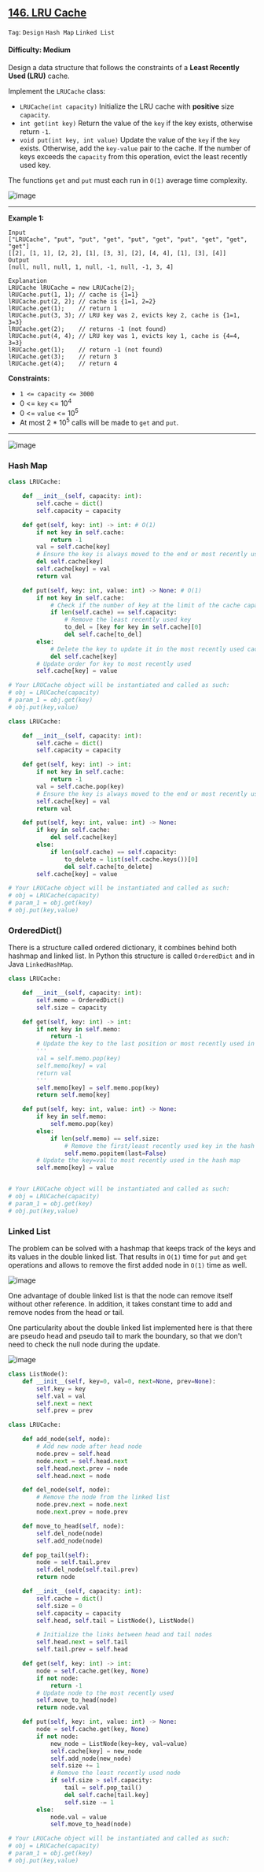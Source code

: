## [146. LRU Cache](https://leetcode.com/problems/lru-cache/)

```Tag```: ```Design``` ```Hash Map``` ```Linked List```

#### Difficulty: Medium

Design a data structure that follows the constraints of a __Least Recently Used (LRU)__ cache.

Implement the ```LRUCache``` class:

- ```LRUCache(int capacity)``` Initialize the LRU cache with __positive__ size ```capacity```.
- ```int get(int key)``` Return the value of the ```key``` if the key exists, otherwise return ```-1```.
- ```void put(int key, int value)``` Update the value of the ```key``` if the ```key``` exists. Otherwise, add the ```key-value``` pair to the cache. If the number of keys exceeds the ```capacity``` from this operation, evict the least recently used key.

The functions ```get``` and ```put``` must each run in ```O(1)``` average time complexity.

![image](https://github.com/quananhle/Python/assets/35042430/61d308eb-cd45-4569-9d92-23ccd42fdb7e)

---

__Example 1:__
```
Input
["LRUCache", "put", "put", "get", "put", "get", "put", "get", "get", "get"]
[[2], [1, 1], [2, 2], [1], [3, 3], [2], [4, 4], [1], [3], [4]]
Output
[null, null, null, 1, null, -1, null, -1, 3, 4]

Explanation
LRUCache lRUCache = new LRUCache(2);
lRUCache.put(1, 1); // cache is {1=1}
lRUCache.put(2, 2); // cache is {1=1, 2=2}
lRUCache.get(1);    // return 1
lRUCache.put(3, 3); // LRU key was 2, evicts key 2, cache is {1=1, 3=3}
lRUCache.get(2);    // returns -1 (not found)
lRUCache.put(4, 4); // LRU key was 1, evicts key 1, cache is {4=4, 3=3}
lRUCache.get(1);    // return -1 (not found)
lRUCache.get(3);    // return 3
lRUCache.get(4);    // return 4
```

__Constraints:__

- ```1 <= capacity <= 3000```
- 0 <= ```key``` <= 10<sup>4</sup>
- 0 <= ```value``` <= 10<sup>5</sup>
- At most 2 * 10<sup>5</sup> calls will be made to ```get``` and ```put```.

---

![image](https://upload.wikimedia.org/wikipedia/commons/8/88/Lruexample.png)

### Hash Map

```Python
class LRUCache:

    def __init__(self, capacity: int):
        self.cache = dict()
        self.capacity = capacity

    def get(self, key: int) -> int: # O(1)
        if not key in self.cache:
            return -1
        val = self.cache[key]
        # Ensure the key is always moved to the end or most recently used cache
        del self.cache[key]
        self.cache[key] = val
        return val

    def put(self, key: int, value: int) -> None: # O(1)
        if not key in self.cache:
            # Check if the number of key at the limit of the cache capacity
            if len(self.cache) == self.capacity:
                # Remove the least recently used key
                to_del = [key for key in self.cache][0]
                del self.cache[to_del]
        else:
            # Delete the key to update it in the most recently used cache
            del self.cache[key]
        # Update order for key to most recently used
        self.cache[key] = value

# Your LRUCache object will be instantiated and called as such:
# obj = LRUCache(capacity)
# param_1 = obj.get(key)
# obj.put(key,value)
```

```Python
class LRUCache:

    def __init__(self, capacity: int):
        self.cache = dict()
        self.capacity = capacity

    def get(self, key: int) -> int:
        if not key in self.cache:
            return -1
        val = self.cache.pop(key)
        # Ensure the key is always moved to the end or most recently used cache
        self.cache[key] = val
        return val

    def put(self, key: int, value: int) -> None:
        if key in self.cache:
            del self.cache[key]
        else:
            if len(self.cache) == self.capacity:
                to_delete = list(self.cache.keys())[0]
                del self.cache[to_delete]
        self.cache[key] = value

# Your LRUCache object will be instantiated and called as such:
# obj = LRUCache(capacity)
# param_1 = obj.get(key)
# obj.put(key,value)
```

### OrderedDict()

There is a structure called ordered dictionary, it combines behind both hashmap and linked list. In Python this structure is called ```OrderedDict``` and in Java ```LinkedHashMap```.

```Python
class LRUCache:

    def __init__(self, capacity: int):
        self.memo = OrderedDict()
        self.size = capacity

    def get(self, key: int) -> int:
        if not key in self.memo:
            return -1
        # Update the key to the last position or most recently used in the hash map
        '''
        val = self.memo.pop(key)
        self.memo[key] = val
        return val
        '''
        self.memo[key] = self.memo.pop(key)
        return self.memo[key]

    def put(self, key: int, value: int) -> None:
        if key in self.memo:
            self.memo.pop(key)
        else:
            if len(self.memo) == self.size:
                # Remove the first/least recently used key in the hash map
                self.memo.popitem(last=False)
        # Update the key=val to most recently used in the hash map
        self.memo[key] = value


# Your LRUCache object will be instantiated and called as such:
# obj = LRUCache(capacity)
# param_1 = obj.get(key)
# obj.put(key,value)
```

### Linked List

The problem can be solved with a hashmap that keeps track of the keys and its values in the double linked list. That results in ```O(1)``` time for ```put``` and ```get``` operations and allows to remove the first added node in ```O(1)``` time as well.

![image](https://leetcode.com/problems/lru-cache/Figures/146/structure.png)

One advantage of double linked list is that the node can remove itself without other reference. In addition, it takes constant time to add and remove nodes from the head or tail.

One particularity about the double linked list implemented here is that there are pseudo head and pseudo tail to mark the boundary, so that we don't need to check the null node during the update.

![image](https://leetcode.com/problems/lru-cache/Figures/146/new_node.png)

```Python
class ListNode():
    def __init__(self, key=0, val=0, next=None, prev=None):
        self.key = key
        self.val = val
        self.next = next
        self.prev = prev

class LRUCache:

    def add_node(self, node):
        # Add new node after head node
        node.prev = self.head
        node.next = self.head.next
        self.head.next.prev = node
        self.head.next = node

    def del_node(self, node):
        # Remove the node from the linked list
        node.prev.next = node.next
        node.next.prev = node.prev

    def move_to_head(self, node):
        self.del_node(node)
        self.add_node(node)

    def pop_tail(self):
        node = self.tail.prev
        self.del_node(self.tail.prev)
        return node

    def __init__(self, capacity: int):
        self.cache = dict()
        self.size = 0
        self.capacity = capacity
        self.head, self.tail = ListNode(), ListNode()

        # Initialize the links between head and tail nodes
        self.head.next = self.tail
        self.tail.prev = self.head

    def get(self, key: int) -> int:
        node = self.cache.get(key, None)
        if not node:
            return -1
        # Update node to the most recently used
        self.move_to_head(node)
        return node.val

    def put(self, key: int, value: int) -> None:
        node = self.cache.get(key, None)
        if not node:
            new_node = ListNode(key=key, val=value)
            self.cache[key] = new_node
            self.add_node(new_node)
            self.size += 1
            # Remove the least recently used node
            if self.size > self.capacity:
                tail = self.pop_tail()
                del self.cache[tail.key]
                self.size -= 1
        else:
            node.val = value
            self.move_to_head(node)

# Your LRUCache object will be instantiated and called as such:
# obj = LRUCache(capacity)
# param_1 = obj.get(key)
# obj.put(key,value)
```
